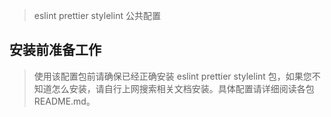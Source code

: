 > eslint prettier stylelint 公共配置

## 安装前准备工作

> 使用该配置包前请确保已经正确安装 eslint prettier stylelint 包，如果您不知道怎么安装，请自行上网搜索相关文档安装。具体配置请详细阅读各包README.md。
